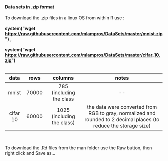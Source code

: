 #### Data sets in .zip format 

To download the .zip files in a linux OS from within R use : 
<br><br>
**system("wget https://raw.githubusercontent.com/mlampros/DataSets/master/mnist.zip")** ,
<br><br>
**system("wget https://raw.githubusercontent.com/mlampros/DataSets/master/cifar_10.zip")** 
<br>
<br>

| data         |     rows         | columns                  |    notes    |
|:-----------: | :---------------:| :-----------------------:| :---------: |
|mnist         |70000             |785 (including the class  |  --         |
|cifar 10      |60000             |1025 (including the class)| the data were converted from RGB to gray, normalized and rounded to 2 decimal places (to reduce the storage size) |

<br>

To download the .Rd files from the man folder use the Raw button, then right click and Save as...

